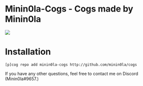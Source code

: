 # Minin0la-Cogs - Cogs made by Minin0la
[<img src="https://img.shields.io/badge/discord-py-blue.svg">](https://github.com/Rapptz/discord.py)

# Installation

`[p]cog repo add minin0la-cogs http://github.com/minin0la/cogs`

If you have any other questions, feel free to contact me on Discord (Minin0la#9657.)

